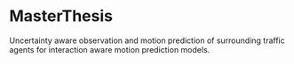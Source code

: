# MasterThesis
Uncertainty aware observation and motion prediction of surrounding traffic agents for interaction aware motion prediction models.
